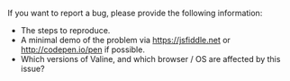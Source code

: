 
If you want to report a bug, please provide the following information:

- The steps to reproduce.
- A minimal demo of the problem via https://jsfiddle.net or http://codepen.io/pen if possible.
- Which versions of Valine, and which browser / OS are affected by this issue?
